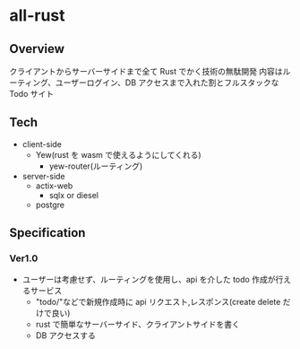 # all-rust

## Overview

クライアントからサーバーサイドまで全て Rust でかく技術の無駄開発
内容はルーティング、ユーザーログイン、DB アクセスまで入れた割とフルスタックな Todo サイト

## Tech

- client-side
  - Yew(rust を wasm で使えるようにしてくれる)
    - yew-router(ルーティング)
- server-side
  - actix-web
    - sqlx or diesel
  - postgre

## Specification

### Ver1.0

- ユーザーは考慮せず、ルーティングを使用し、api を介した todo 作成が行えるサービス
  - "todo/"などで新規作成時に api リクエスト,レスポンス(create delete だけで良い)
  - rust で簡単なサーバーサイド、クライアントサイドを書く
  - DB アクセスする
